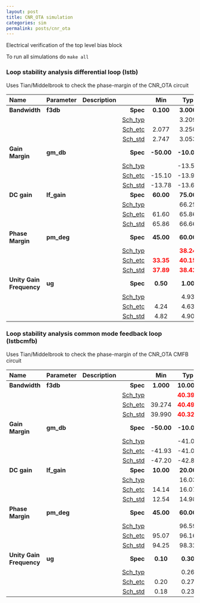 ```yaml
---
layout: post
title: CNR_OTA simulation
categories: sim
permalink: posts/cnr_ota
---
```


Electrical verification of the top level bias block

To run all simulations do `make all`


### Loop stability analysis differential loop (lstb)


Uses Tian/Middelbrook to check the phase-margin of the CNR_OTA circuit



|**Name**|**Parameter**|**Description**| |**Min**|**Typ**|**Max**| Unit|
|:---|:---|:---|---:|:---:|:---:|:---:| ---:|
|**Bandwidth**|**f3db** | | **Spec**  | **0.100** | **3.000** | **15.000** | **kHz** |
| | | |<a href='results/lstb_Sch_typical.html'>Sch_typ</a>| | 3.209 |  | |
| | | |<a href='results/lstb_Sch_etc.html'>Sch_etc</a>|2.077 | 3.250 | 6.259 | |
| | | |<a href='results/lstb_Sch_mc.html'>Sch_std</a>|2.747 | 3.053 | 3.358 | |
|**Gain Margin**|**gm\_db** | | **Spec**  | **-50.00** | **-10.00** | **-10.00** | **dB** |
| | | |<a href='results/lstb_Sch_typical.html'>Sch_typ</a>| | -13.55 |  | |
| | | |<a href='results/lstb_Sch_etc.html'>Sch_etc</a>|-15.10 | -13.92 | -12.09 | |
| | | |<a href='results/lstb_Sch_mc.html'>Sch_std</a>|-13.78 | -13.60 | -13.43 | |
|**DC gain**|**lf\_gain** | | **Spec**  | **60.00** | **75.00** | **80.00** | **dB** |
| | | |<a href='results/lstb_Sch_typical.html'>Sch_typ</a>| | 66.25 |  | |
| | | |<a href='results/lstb_Sch_etc.html'>Sch_etc</a>|61.60 | 65.86 | 68.67 | |
| | | |<a href='results/lstb_Sch_mc.html'>Sch_std</a>|65.86 | 66.66 | 67.45 | |
|**Phase Margin**|**pm\_deg** | | **Spec**  | **45.00** | **60.00** | **90.00** |  |
| | | |<a href='results/lstb_Sch_typical.html'>Sch_typ</a>| | <span style='color:red'>**38.24**</span> |  | |
| | | |<a href='results/lstb_Sch_etc.html'>Sch_etc</a>|<span style='color:red'>**33.35**</span> | <span style='color:red'>**40.15**</span> | <span style='color:red'>**44.23**</span> | |
| | | |<a href='results/lstb_Sch_mc.html'>Sch_std</a>|<span style='color:red'>**37.89**</span> | <span style='color:red'>**38.42**</span> | <span style='color:red'>**38.95**</span> | |
|**Unity Gain Frequency**|**ug** | | **Spec**  | **0.50** | **1.00** | **10.00** | **MHz** |
| | | |<a href='results/lstb_Sch_typical.html'>Sch_typ</a>| | 4.93 |  | |
| | | |<a href='results/lstb_Sch_etc.html'>Sch_etc</a>|4.24 | 4.63 | 5.43 | |
| | | |<a href='results/lstb_Sch_mc.html'>Sch_std</a>|4.82 | 4.90 | 4.99 | |

### Loop stability analysis common mode feedback loop (lstbcmfb)


Uses Tian/Middelbrook to check the phase-margin of the CNR_OTA CMFB circuit



|**Name**|**Parameter**|**Description**| |**Min**|**Typ**|**Max**| Unit|
|:---|:---|:---|---:|:---:|:---:|:---:| ---:|
|**Bandwidth**|**f3db** | | **Spec**  | **1.000** | **10.000** | **40.000** | **kHz** |
| | | |<a href='results/lstbcmfb_Sch_typical.html'>Sch_typ</a>| | <span style='color:red'>**40.397**</span> |  | |
| | | |<a href='results/lstbcmfb_Sch_etc.html'>Sch_etc</a>|39.274 | <span style='color:red'>**40.493**</span> | <span style='color:red'>**43.484**</span> | |
| | | |<a href='results/lstbcmfb_Sch_mc.html'>Sch_std</a>|39.990 | <span style='color:red'>**40.322**</span> | <span style='color:red'>**40.653**</span> | |
|**Gain Margin**|**gm\_db** | | **Spec**  | **-50.00** | **-10.00** | **-10.00** | **dB** |
| | | |<a href='results/lstbcmfb_Sch_typical.html'>Sch_typ</a>| | -41.04 |  | |
| | | |<a href='results/lstbcmfb_Sch_etc.html'>Sch_etc</a>|-41.93 | -41.09 | -39.44 | |
| | | |<a href='results/lstbcmfb_Sch_mc.html'>Sch_std</a>|-47.20 | -42.82 | -38.44 | |
|**DC gain**|**lf\_gain** | | **Spec**  | **10.00** | **20.00** | **30.00** | **dB** |
| | | |<a href='results/lstbcmfb_Sch_typical.html'>Sch_typ</a>| | 16.03 |  | |
| | | |<a href='results/lstbcmfb_Sch_etc.html'>Sch_etc</a>|14.14 | 16.07 | 17.40 | |
| | | |<a href='results/lstbcmfb_Sch_mc.html'>Sch_std</a>|12.54 | 14.98 | 17.42 | |
|**Phase Margin**|**pm\_deg** | | **Spec**  | **45.00** | **60.00** | **100.00** |  |
| | | |<a href='results/lstbcmfb_Sch_typical.html'>Sch_typ</a>| | 96.59 |  | |
| | | |<a href='results/lstbcmfb_Sch_etc.html'>Sch_etc</a>|95.07 | 96.16 | 99.09 | |
| | | |<a href='results/lstbcmfb_Sch_mc.html'>Sch_std</a>|94.25 | 98.32 | <span style='color:red'>**102.39**</span> | |
|**Unity Gain Frequency**|**ug** | | **Spec**  | **0.10** | **0.30** | **1.00** | **MHz** |
| | | |<a href='results/lstbcmfb_Sch_typical.html'>Sch_typ</a>| | 0.26 |  | |
| | | |<a href='results/lstbcmfb_Sch_etc.html'>Sch_etc</a>|0.20 | 0.27 | 0.30 | |
| | | |<a href='results/lstbcmfb_Sch_mc.html'>Sch_std</a>|0.18 | 0.23 | 0.29 | |

